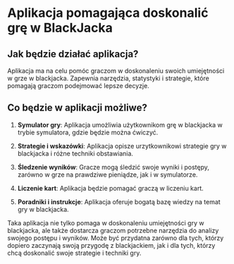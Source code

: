 # Aplikacja pomagająca doskonalić grę w BlackJacka

## Jak będzie działać aplikacja?
Aplikacja ma na celu pomóc graczom w doskonaleniu swoich umiejętności w grze w blackjacka. Zapewnia narzędzia, statystyki i strategie, które pomagają graczom podejmować lepsze decyzje.

## Co będzie w aplikacji możliwe?
1. **Symulator gry**: Aplikacja umożliwia użytkownikom grę w blackjacka w trybie symulatora, gdzie będzie można ćwiczyć.

2. **Strategie i wskazówki**: Aplikacja opisze urzytkownikowi strategie gry w blackjacka i różne techniki obstawiania.

3. **Śledzenie wyników**: Gracze mogą śledzić swoje wyniki i postępy, zarówno w grze na prawdziwe pieniądze, jak i w symulatorze.

4. **Liczenie kart**: Aplikacja będzie pomagać graczą w liczeniu kart.

5. **Poradniki i instrukcje**: Aplikacja oferuje bogatą bazę wiedzy na temat gry w blackjacka.

Taka aplikacja nie tylko pomaga w doskonaleniu umiejętności gry w blackjacka, ale także dostarcza graczom potrzebne narzędzia do analizy swojego postępu i wyników. Może być przydatna zarówno dla tych, którzy dopiero zaczynają swoją przygodę z blackjackiem, jak i dla tych, którzy chcą doskonalić swoje strategie i techniki gry.
